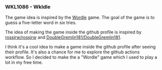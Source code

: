 ### WKL1086 - Wkldle

The game idea is inspired by the [Wordle](https://www.nytimes.com/games/wordle/index.html) game. The goal of the game is to guess a five-letter word in six tries.

The idea of making the game inside the github profile is inspired by [rossjrw/rossjrw](https://github.com/rossjrw/rossjrw) and [DoubleGremlin181/DoubleGremlin181](https://github.com/DoubleGremlin181/DoubleGremlin181).

I think it's a cool idea to make a game inside the github profile after seeing their profile. It's also a chance for me to explore the github actions workflow. So I decided to make the a "Wordle" game which I used to play a lot in my free time.
